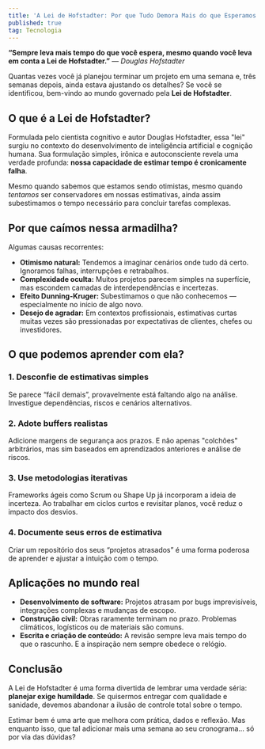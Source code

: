 ```yaml
---
title: 'A Lei de Hofstadter: Por que Tudo Demora Mais do que Esperamos'
published: true
tag: Tecnologia
---
```


**“Sempre leva mais tempo do que você espera, mesmo quando você leva em conta a Lei de Hofstadter.”**
— *Douglas Hofstadter*

Quantas vezes você já planejou terminar um projeto em uma semana e, três semanas depois, ainda estava ajustando os detalhes? Se você se identificou, bem-vindo ao mundo governado pela **Lei de Hofstadter**.

## O que é a Lei de Hofstadter?

Formulada pelo cientista cognitivo e autor Douglas Hofstadter, essa "lei" surgiu no contexto do desenvolvimento de inteligência artificial e cognição humana. Sua formulação simples, irônica e autoconsciente revela uma verdade profunda: **nossa capacidade de estimar tempo é cronicamente falha**.

Mesmo quando sabemos que estamos sendo otimistas, mesmo quando *tentamos* ser conservadores em nossas estimativas, ainda assim subestimamos o tempo necessário para concluir tarefas complexas.

## Por que caímos nessa armadilha?

Algumas causas recorrentes:

- **Otimismo natural:** Tendemos a imaginar cenários onde tudo dá certo. Ignoramos falhas, interrupções e retrabalhos.
- **Complexidade oculta:** Muitos projetos parecem simples na superfície, mas escondem camadas de interdependências e incertezas.
- **Efeito Dunning-Kruger:** Subestimamos o que não conhecemos — especialmente no início de algo novo.
- **Desejo de agradar:** Em contextos profissionais, estimativas curtas muitas vezes são pressionadas por expectativas de clientes, chefes ou investidores.

## O que podemos aprender com ela?

### 1. **Desconfie de estimativas simples**

Se parece “fácil demais”, provavelmente está faltando algo na análise. Investigue dependências, riscos e cenários alternativos.

### 2. **Adote buffers realistas**

Adicione margens de segurança aos prazos. E não apenas "colchões" arbitrários, mas sim baseados em aprendizados anteriores e análise de riscos.

### 3. **Use metodologias iterativas**

Frameworks ágeis como Scrum ou Shape Up já incorporam a ideia de incerteza. Ao trabalhar em ciclos curtos e revisitar planos, você reduz o impacto dos desvios.

### 4. **Documente seus erros de estimativa**

Criar um repositório dos seus “projetos atrasados” é uma forma poderosa de aprender e ajustar a intuição com o tempo.

## Aplicações no mundo real

- **Desenvolvimento de software:** Projetos atrasam por bugs imprevisíveis, integrações complexas e mudanças de escopo.
- **Construção civil:** Obras raramente terminam no prazo. Problemas climáticos, logísticos ou de materiais são comuns.
- **Escrita e criação de conteúdo:** A revisão sempre leva mais tempo do que o rascunho. E a inspiração nem sempre obedece o relógio.

## Conclusão

A Lei de Hofstadter é uma forma divertida de lembrar uma verdade séria: **planejar exige humildade**. Se quisermos entregar com qualidade e sanidade, devemos abandonar a ilusão de controle total sobre o tempo.

Estimar bem é uma arte que melhora com prática, dados e reflexão. Mas enquanto isso, que tal adicionar mais uma semana ao seu cronograma... só por via das dúvidas?
